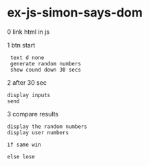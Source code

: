 # ex-js-simon-says-dom

0 link html in js

1 btn start
     
     text d none 
     generate random numbers 
     show cound down 30 secs
     
2 after 30 sec

    display inputs 
    send

3 compare results
    
    display the random numbers
    display user numbers 
    
    if same win

    else lose 

    